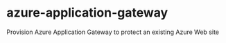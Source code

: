 # azure-application-gateway
Provision Azure Application Gateway to protect an existing Azure Web site

